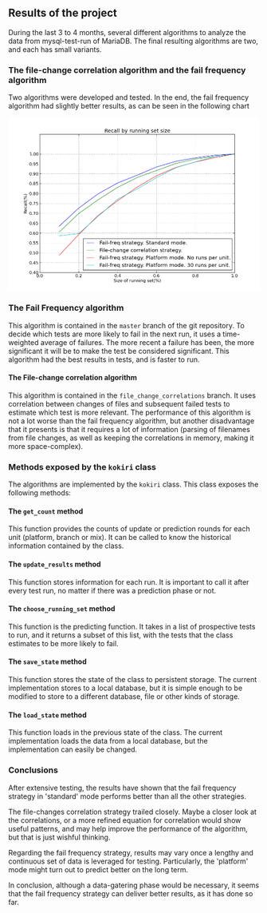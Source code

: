 ## Results of the project
During the last 3 to 4 months, several different algorithms to analyze the 
data from mysql-test-run of MariaDB. The final resulting algorithms are two,
and each has small variants.

### The file-change correlation algorithm and the fail frequency algorithm
Two algorithms were developed and tested. In the end, the fail frequency
algorithm had slightly better results, as can be seen in the following chart

![results chart](https://raw.githubusercontent.com/pabloem/random/master/final_figure.png "Recall by running set size")

### The Fail Frequency algorithm
This algorithm is contained in the ```master``` branch of the git repository.
To decide which tests are more likely to fail in the next run, it uses a
time-weighted average of failures. The more recent a failure has been, the
more significant it will be to make the test be considered significant.
This algorithm had the best results in tests, and is faster to run.

#### The File-change correlation algorithm
This algorithm is contained in the ```file_change_correlations``` branch. It
uses correlation between changes of files and subsequent failed tests to 
estimate which test is more relevant. The performance of this algorithm is not
a lot worse than the fail frequency algorithm, but another disadvantage that
it presents is that it requires a lot of information (parsing of filenames
from file changes, as well as keeping the correlations in memory, making it 
more space-complex).

### Methods exposed by the ```kokiri``` class
The algorithms are implemented by the ```kokiri``` class. This class exposes
the following methods:

#### The ```get_count``` method
This function provides the counts of update or prediction rounds for each
unit (platform, branch or mix). It can be called to know the historical
information contained by the class.

#### The ```update_results``` method
This function stores information for each run. It is important to call it
after every test run, no matter if there was a prediction phase or not.

#### The ```choose_running_set``` method
This function is the predicting function. It takes in a list of prospective
tests to run, and it returns a subset of this list, with the tests that the
class estimates to be more likely to fail.

#### The ```save_state``` method
This function stores the state of the class to persistent storage. The current
implementation stores to a local database, but it is simple enough to be
modified to store to a different database, file or other kinds of storage.

#### The ```load_state``` method
This function loads in the previous state of the class. The current
implementation loads the data from a local database, but the implementation
can easily be changed.

### Conclusions
After extensive testing, the results have shown that the fail frequency
strategy in 'standard' mode performs better than all the other strategies.

The file-changes correlation strategy trailed closely. Maybe a closer look at
the correlations, or a more refined equation for correlation would show useful
patterns, and may help improve the performance of the algorithm, but that is 
just wishful thinking.

Regarding the fail frequency strategy, results may vary once a lengthy and 
continuous set of data is leveraged for testing. Particularly, the 'platform' 
mode might turn out to predict better on the long term.

In conclusion, although a data-gatering phase would be necessary, it seems
that the fail frequency strategy can deliver better results, as it has done
so far.
